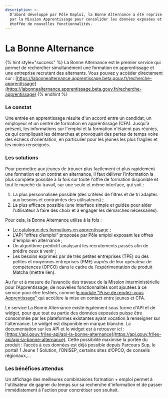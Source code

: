 ```yaml
---
description: >-
  D’abord développé par Pôle Emploi, la Bonne Alternance a été reprise en 2020
  par la Mission Apprentissage pour consolider les données exposées et être
  étoffée de nouvelles fonctionnalités.
---
```


# La Bonne Alternance

{% hint style="success" %}
La Bonne Alternance est le premier service qui permet de rechercher simultanément une formation en apprentissage et une entreprise recrutant des alternants. Vous pouvez y accéder directement sur : [https://labonnealternance.apprentissage.beta.gouv.fr/recherche-apprentissage](https://labonnealternance.apprentissage.beta.gouv.fr/recherche-apprentissage)
{% endhint %}

### Le constat

Une entrée en apprentissage résulte d'un accord entre un candidat, un employeur et un centre de formation en apprentissage \(CFA\). Jusqu'à présent, les informations sur l'emploi et la formation n'étaient pas réunies, ce qui compliquait les démarches et provoquait des pertes de temps voire des échecs d'orientation, en particulier pour les jeunes les plus fragiles et les moins renseignés.



### Les solutions

Pour permettre aux jeunes de trouver plus facilement et plus rapidement une formation et un contrat en alternance, il faut délivrer l’information la plus complète possible à la fois sur toute l'offre de formation disponible et tout le marché du travail, sur une seule et même interface, qui soit : 

1. La plus personnalisée possible \(des critères de filtres et de tri adaptés aux besoins et contraintes des utilisateurs\) ; 
2. La plus efficace possible \(une interface simple et guidée pour aider l'utilisateur à faire des choix et à engager les démarches nécessaires\).

Pour cela, la Bonne Alternance utilise à la fois : 

* [Le catalogue des formations en apprentissage](https://mission-apprentissage.gitbook.io/general/les-nouveaux-services/un-catalogue-elargi-de-formations-en-apprentissage) ; 
* L'API “offres d’emploi” proposée par Pôle emploi exposant les offres d'emploi en alternance ; 
* Un algorithme prédictif analysant les recrutements passés afin de prédire ceux à venir ; 
* Les besoins exprimés par de très petites entreprises \(TPE\) ou des petites et moyennes entreprises \(PME\) auprès de leur opérateur de compétences \(OPCO\) dans le cadre de l’expérimentation du produit Matcha \(mettre lien\).

Au fur et à mesure de l’avancée des travaux de la Mission interministérielle pour l’Apprentissage, de nouvelles fonctionnalités sont ajoutées à ce service pour être testées, comme l[e module "Prise de rendez-vous Apprentissage” ](https://mission-apprentissage.gitbook.io/general/les-services-en-devenir/prise-de-rendez-vous)qui accélère la mise en contact entre jeunes et CFA.

Le service La Bonne Alternance existe également sous forme d'API et de widget, pour que tout ou partie des données exposées puisse être consommée par les plateformes existantes ayant vocation à renseigner sur l'alternance. Le widget est disponible en marque blanche. La documentation sur les API et le widget est à retrouver ici : [https://api.gouv.fr/les-api/api-la-bonne-alternance](https://api.gouv.fr/les-api/api-la-bonne-alternance). Cette possibilité maximise la portée du produit : l’accès à ces données est déjà possible depuis Parcours Sup, le portail 1 Jeune 1 Solution, l’ONISEP, certains sites d’OPCO, de conseils régionaux,...

### Les bénéfices attendus

Un affichage des meilleures combinaisons formation + emploi permet à l'utilisateur de gagner du temps sur sa recherche d'information et de passer immédiatement à l'action pour concrétiser son souhait.

